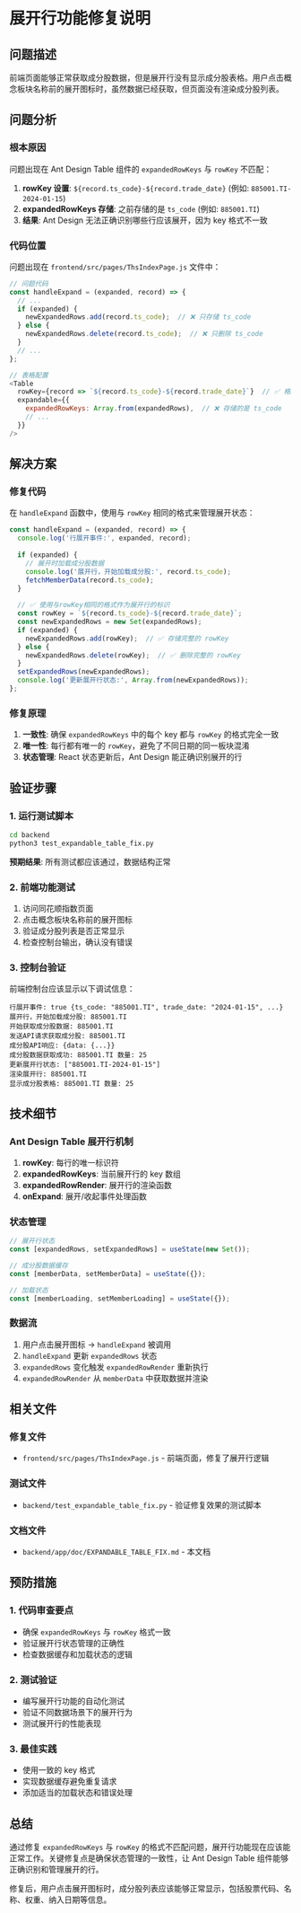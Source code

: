 # 展开行功能修复说明

## 问题描述

前端页面能够正常获取成分股数据，但是展开行没有显示成分股表格。用户点击概念板块名称前的展开图标时，虽然数据已经获取，但页面没有渲染成分股列表。

## 问题分析

### 根本原因

问题出现在 Ant Design Table 组件的 `expandedRowKeys` 与 `rowKey` 不匹配：

1. **rowKey 设置**: `${record.ts_code}-${record.trade_date}` (例如: `885001.TI-2024-01-15`)
2. **expandedRowKeys 存储**: 之前存储的是 `ts_code` (例如: `885001.TI`)
3. **结果**: Ant Design 无法正确识别哪些行应该展开，因为 key 格式不一致

### 代码位置

问题出现在 `frontend/src/pages/ThsIndexPage.js` 文件中：

```javascript
// 问题代码
const handleExpand = (expanded, record) => {
  // ...
  if (expanded) {
    newExpandedRows.add(record.ts_code);  // ❌ 只存储 ts_code
  } else {
    newExpandedRows.delete(record.ts_code);  // ❌ 只删除 ts_code
  }
  // ...
};

// 表格配置
<Table
  rowKey={record => `${record.ts_code}-${record.trade_date}`}  // ✅ 格式: ts_code-trade_date
  expandable={{
    expandedRowKeys: Array.from(expandedRows),  // ❌ 存储的是 ts_code
    // ...
  }}
/>
```

## 解决方案

### 修复代码

在 `handleExpand` 函数中，使用与 `rowKey` 相同的格式来管理展开状态：

```javascript
const handleExpand = (expanded, record) => {
  console.log('行展开事件:', expanded, record);
  
  if (expanded) {
    // 展开时加载成分股数据
    console.log('展开行，开始加载成分股:', record.ts_code);
    fetchMemberData(record.ts_code);
  }
  
  // ✅ 使用与rowKey相同的格式作为展开行的标识
  const rowKey = `${record.ts_code}-${record.trade_date}`;
  const newExpandedRows = new Set(expandedRows);
  if (expanded) {
    newExpandedRows.add(rowKey);  // ✅ 存储完整的 rowKey
  } else {
    newExpandedRows.delete(rowKey);  // ✅ 删除完整的 rowKey
  }
  setExpandedRows(newExpandedRows);
  console.log('更新展开行状态:', Array.from(newExpandedRows));
};
```

### 修复原理

1. **一致性**: 确保 `expandedRowKeys` 中的每个 key 都与 `rowKey` 的格式完全一致
2. **唯一性**: 每行都有唯一的 `rowKey`，避免了不同日期的同一板块混淆
3. **状态管理**: React 状态更新后，Ant Design 能正确识别展开的行

## 验证步骤

### 1. 运行测试脚本

```bash
cd backend
python3 test_expandable_table_fix.py
```

**预期结果**: 所有测试都应该通过，数据结构正常

### 2. 前端功能测试

1. 访问同花顺指数页面
2. 点击概念板块名称前的展开图标
3. 验证成分股列表是否正常显示
4. 检查控制台输出，确认没有错误

### 3. 控制台验证

前端控制台应该显示以下调试信息：

```
行展开事件: true {ts_code: "885001.TI", trade_date: "2024-01-15", ...}
展开行，开始加载成分股: 885001.TI
开始获取成分股数据: 885001.TI
发送API请求获取成分股: 885001.TI
成分股API响应: {data: {...}}
成分股数据获取成功: 885001.TI 数量: 25
更新展开行状态: ["885001.TI-2024-01-15"]
渲染展开行: 885001.TI
显示成分股表格: 885001.TI 数量: 25
```

## 技术细节

### Ant Design Table 展开行机制

1. **rowKey**: 每行的唯一标识符
2. **expandedRowKeys**: 当前展开行的 key 数组
3. **expandedRowRender**: 展开行的渲染函数
4. **onExpand**: 展开/收起事件处理函数

### 状态管理

```javascript
// 展开行状态
const [expandedRows, setExpandedRows] = useState(new Set());

// 成分股数据缓存
const [memberData, setMemberData] = useState({});

// 加载状态
const [memberLoading, setMemberLoading] = useState({});
```

### 数据流

1. 用户点击展开图标 → `handleExpand` 被调用
2. `handleExpand` 更新 `expandedRows` 状态
3. `expandedRows` 变化触发 `expandedRowRender` 重新执行
4. `expandedRowRender` 从 `memberData` 中获取数据并渲染

## 相关文件

### 修复文件
- `frontend/src/pages/ThsIndexPage.js` - 前端页面，修复了展开行逻辑

### 测试文件
- `backend/test_expandable_table_fix.py` - 验证修复效果的测试脚本

### 文档文件
- `backend/app/doc/EXPANDABLE_TABLE_FIX.md` - 本文档

## 预防措施

### 1. 代码审查要点

- 确保 `expandedRowKeys` 与 `rowKey` 格式一致
- 验证展开行状态管理的正确性
- 检查数据缓存和加载状态的逻辑

### 2. 测试验证

- 编写展开行功能的自动化测试
- 验证不同数据场景下的展开行为
- 测试展开行的性能表现

### 3. 最佳实践

- 使用一致的 key 格式
- 实现数据缓存避免重复请求
- 添加适当的加载状态和错误处理

## 总结

通过修复 `expandedRowKeys` 与 `rowKey` 的格式不匹配问题，展开行功能现在应该能正常工作。关键修复点是确保状态管理的一致性，让 Ant Design Table 组件能够正确识别和管理展开的行。

修复后，用户点击展开图标时，成分股列表应该能够正常显示，包括股票代码、名称、权重、纳入日期等信息。 
